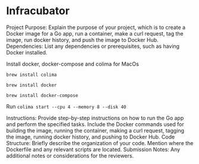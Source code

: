 # Infracubator

Project Purpose: Explain the purpose of your project, which is to create a Docker image for a Go app, run a container, make a curl request, tag the image, run docker history, and push the image to Docker Hub.
Dependencies: List any dependencies or prerequisites, such as having Docker installed.

Install docker, docker-compose and colima for MacOs

`brew install colima`

`brew install docker`

`brew install docker-compose`

Run ```colima start --cpu 4 --memory 8 --disk 40```

Instructions:
Provide step-by-step instructions on how to run the Go app and perform the specified tasks.
Include the Docker commands used for building the image, running the container, making a curl request, tagging the image, running docker history, and pushing to Docker Hub.
Code Structure: Briefly describe the organization of your code. Mention where the Dockerfile and any relevant scripts are located.
Submission Notes: Any additional notes or considerations for the reviewers.